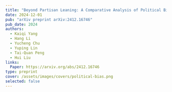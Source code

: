 ```yaml
---
title: "Beyond Partisan Leaning: A Comparative Analysis of Political Bias in Large Language Models"
date: 2024-12-01
pub: "arXiv preprint arXiv:2412.16746"
pub_date: 2024
authors:
  - Kaiqi Yang
  - Hang Li
  - Yucheng Chu
  - Yuping Lin
  - Tai-Quan Peng
  - Hui Liu
links:
  Paper: https://arxiv.org/abs/2412.16746
type: preprint
cover: /assets/images/covers/political-bias.png
selected: false
---
```


